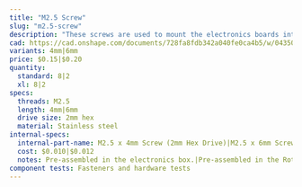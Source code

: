 ```yaml
---
title: "M2.5 Screw"
slug: "m2.5-screw"
description: "These screws are used to mount the electronics boards into the electronics box with the M2.5 M/F standoffs as an intermediary component."
cad: https://cad.onshape.com/documents/728fa8fdb342a040fe0ca4b5/w/0435033a7c78b02e71d0f721/e/5c8a98e1de992c7601263352?configuration=List_6jyiH4BhZN8Bnq%3DDefault&renderMode=0&uiState=6255c57646b4a5023f0a8187
variants: 4mm|6mm
price: $0.15|$0.20
quantity:
  standard: 8|2
  xl: 8|2
specs:
  threads: M2.5
  length: 4mm|6mm
  drive size: 2mm hex
  material: Stainless steel
internal-specs:
  internal-part-name: M2.5 x 4mm Screw (2mm Hex Drive)|M2.5 x 6mm Screw (2mm Hex Drive)
  cost: $0.010|$0.012
  notes: Pre-assembled in the electronics box.|Pre-assembled in the Rotary Tool.
component tests: Fasteners and hardware tests
---
```

